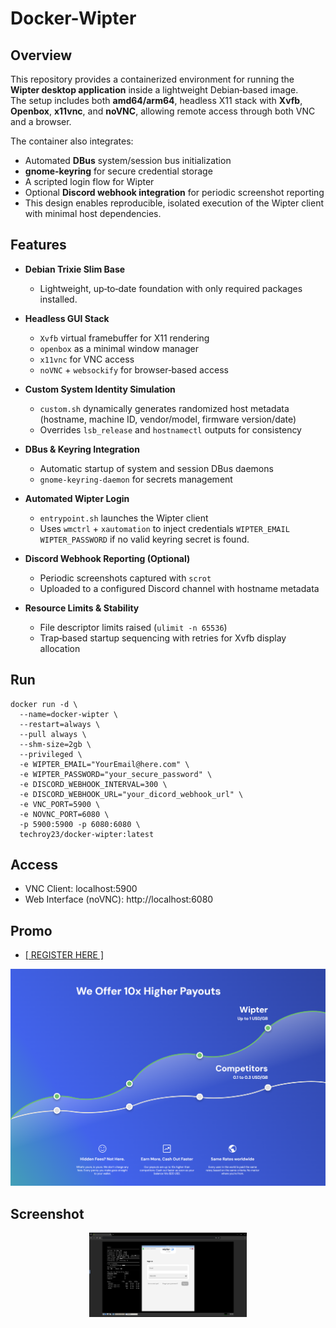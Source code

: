 # Docker-Wipter
 
## Overview
This repository provides a containerized environment for running the **Wipter desktop application** inside a lightweight Debian‑based image.  
The setup includes both **amd64/arm64**, headless X11 stack with **Xvfb**, **Openbox**, **x11vnc**, and **noVNC**, allowing remote access through both VNC and a browser.  

The container also integrates:
- Automated **DBus** system/session bus initialization
- **gnome-keyring** for secure credential storage
- A scripted login flow for Wipter
- Optional **Discord webhook integration** for periodic screenshot reporting
- This design enables reproducible, isolated execution of the Wipter client with minimal host dependencies.

## Features
- **Debian Trixie Slim Base**  
  - Lightweight, up‑to‑date foundation with only required packages installed.

- **Headless GUI Stack**  
  - `Xvfb` virtual framebuffer for X11 rendering  
  - `openbox` as a minimal window manager  
  - `x11vnc` for VNC access  
  - `noVNC` + `websockify` for browser‑based access

- **Custom System Identity Simulation**  
  - `custom.sh` dynamically generates randomized host metadata (hostname, machine ID, vendor/model, firmware version/date)  
  - Overrides `lsb_release` and `hostnamectl` outputs for consistency

- **DBus & Keyring Integration**  
  - Automatic startup of system and session DBus daemons  
  - `gnome-keyring-daemon` for secrets management  

- **Automated Wipter Login**  
  - `entrypoint.sh` launches the Wipter client  
  - Uses `wmctrl` + `xautomation` to inject credentials `WIPTER_EMAIL` `WIPTER_PASSWORD` if no valid keyring secret is found.

- **Discord Webhook Reporting (Optional)**  
  - Periodic screenshots captured with `scrot`  
  - Uploaded to a configured Discord channel with hostname metadata

- **Resource Limits & Stability**  
  - File descriptor limits raised (`ulimit -n 65536`)  
  - Trap‑based startup sequencing with retries for Xvfb display allocation

## Run
```
docker run -d \
  --name=docker-wipter \
  --restart=always \
  --pull always \
  --shm-size=2gb \
  --privileged \
  -e WIPTER_EMAIL="YourEmail@here.com" \
  -e WIPTER_PASSWORD="your_secure_password" \
  -e DISCORD_WEBHOOK_INTERVAL=300 \
  -e DISCORD_WEBHOOK_URL="your_dicord_webhook_url" \
  -e VNC_PORT=5900 \
  -e NOVNC_PORT=6080 \
  -p 5900:5900 -p 6080:6080 \
  techroy23/docker-wipter:latest
```

## Access
- VNC Client: localhost:5900
- Web Interface (noVNC): http://localhost:6080

## Promo
<ul><li><a href="https://wipter.com/register?via=66075F1E60"> [ REGISTER HERE ] </a></li></ul>
<div align="center">
  <a width="50%" href="https://wipter.com/register?via=66075F1E60">
    <img src="https://raw.githubusercontent.com/techroy23/Docker-Wipter/refs/heads/main/screenshot/img0.png" alt="Alt text">
  </a>
</div>

## Screenshot
<div align="center">
  <img width="50%" src="https://raw.githubusercontent.com/techroy23/Docker-Wipter/refs/heads/main/screenshot/img1.png" alt="Alt text">
</div>


